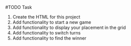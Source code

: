 #TODO Task

1. Create the HTML for this project
2. Add functionality to start a new game
3. Add functionality to display your placement in the grid
4. Add functionality to switch turns
5. Add functionality to find the winner